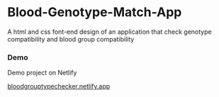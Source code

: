# Blood-Genotype-Match-App
A html and css font-end design of an application that check genotype compatibility and blood group compatibility

### Demo
Demo project on Netlify

[bloodgrouptypechecker.netlify.app](https://bloodgrouptypechecker.netlify.app)
